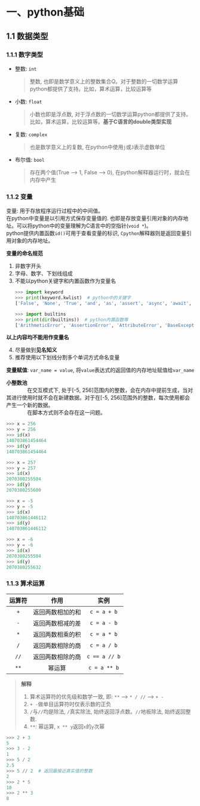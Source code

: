 # 一、python基础
## 1.1 数据类型
### 1.1.1 数字类型
* 整数: `int`
    > 整数, 也即是数学意义上的整数集合$Q$。对于整数的一切数学运算python都提供了支持。比如，算术运算，比较运算等
* 小数: `float`
    > 小数也即是浮点数, 对于浮点数的一切数学运算python都提供了支持。比如，算术运算，比较运算等。**基于C语言的double类型实现**
* 复数: `complex`
    > 也是数学意义上的复数, 在python中使用`j`或`J`表示虚数单位
* 布尔值: `bool`
    > 存在两个值(True --> 1, False --> 0), 在python解释器运行时，就会在内存中产生

### 1.1.2 变量
变量: 用于存放程序运行过程中的中间值。<br>
在python中变量是以引用方式保存变量值的. 也即是存放变量引用对象的内存地址。可以将python中的变量理解为C语言中的空指针(`void *`)。<br>
python提供内置函数`id()`可用于查看变量的标识, `Cpython`解释器则是返回变量引用对象的内存地址。

**变量的命名规范**<br>

1. 非数字开头
2. 字母、数字、下划线组成
3. 不能以python关键字和内置函数作为变量名
    ```python
    >>> import keyword
    >>> print(keyword.kwlist)  # python中的关键字
    ['False', 'None', 'True', 'and', 'as', 'assert', 'async', 'await', 'break', 'class', 'continue', 'def', 'del', 'elif', 'else', 'except', 'finally', 'for', 'from', 'global', 'if', 'import', 'in', 'is', 'lambda', 'nonlocal', 'not', 'or', 'pass', 'raise', 'return', 'try', 'while', 'with', 'yield']

    >>> import builtins
    >>> print(dir(builtins))  # python内置函数等
    ['ArithmeticError', 'AssertionError', 'AttributeError', 'BaseException', 'BlockingIOError', 'BrokenPipeError', 'BufferError', 'BytesWarning', 'ChildProcessError', 'ConnectionAbortedError', 'ConnectionError', 'ConnectionRefusedError', 'ConnectionResetError', 'DeprecationWarning', 'EOFError', 'Ellipsis', 'EnvironmentError', 'Exception', 'False', 'FileExistsError', 'FileNotFoundError', 'FloatingPointError', 'FutureWarning', 'GeneratorExit', 'IOError', 'ImportError', 'ImportWarning', 'IndentationError', 'IndexError', 'InterruptedError', 'IsADirectoryError', 'KeyError', 'KeyboardInterrupt', 'LookupError', 'MemoryError', 'ModuleNotFoundError', 'NameError', 'None', 'NotADirectoryError', 'NotImplemented', 'NotImplementedError', 'OSError', 'OverflowError', 'PendingDeprecationWarning', 'PermissionError', 'ProcessLookupError', 'RecursionError', 'ReferenceError', 'ResourceWarning', 'RuntimeError', 'RuntimeWarning', 'StopAsyncIteration', 'StopIteration', 'SyntaxError', 'SyntaxWarning', 'SystemError', 'SystemExit', 'TabError', 'TimeoutError', 'True', 'TypeError', 'UnboundLocalError', 'UnicodeDecodeError', 'UnicodeEncodeError', 'UnicodeError', 'UnicodeTranslateError', 'UnicodeWarning', 'UserWarning', 'ValueError', 'Warning', 'WindowsError', 'ZeroDivisionError', '_', '__build_class__', '__debug__', '__doc__', '__import__', '__loader__', '__name__', '__package__', '__spec__', 'abs', 'all', 'any', 'ascii', 'bin', 'bool', 'breakpoint', 'bytearray', 'bytes', 'callable', 'chr', 'classmethod', 'compile', 'complex', 'copyright', 'credits', 'delattr', 'dict', 'dir', 'divmod', 'enumerate', 'eval', 'exec', 'exit', 'filter', 'float', 'format', 'frozenset', 'getattr', 'globals', 'hasattr', 'hash', 'help', 'hex', 'id', 'input', 'int', 'isinstance', 'issubclass', 'iter', 'len', 'license', 'list', 'locals', 'map', 'max', 'memoryview', 'min', 'next', 'object', 'oct', 'open', 'ord', 'pow', 'print', 'property', 'quit', 'range', 'repr', 'reversed', 'round', 'set', 'setattr', 'slice', 'sorted', 'staticmethod', 'str', 'sum', 'super', 'tuple', 'type', 'vars', 'zip']
    
    ```
**以上内容均不能用作变量名**

4. 尽量做到**见名知义**
5. 推荐使用以下划线分割多个单词方式命名变量

**变量赋值**: `var_name = value`, 将`value`表达式的返回值的内存地址赋值给`var_name`

**小整数池**<br>
&emsp;&emsp;&emsp;&emsp;在交互模式下, 处于[-5, 256]范围内的整数，会在内存中提前生成，当对其进行使用时就不会在新建数据。对于在[-5, 256]范围外的整数，每次使用都会产生一个新的数据。<br>
&emsp;&emsp;&emsp;&emsp;在脚本方式则不会存在这一问题。


```python
>>> x = 256
>>> y = 256
>>> id(x)
140703861454464
>>> id(y)
140703861454464

>>> x = 257
>>> y = 257
>>> id(x)
2070380255504
>>> id(y)
2070380255600

>>> x = -5
>>> y = -5
>>> id(x)
140703861446112
>>> id(y)
140703861446112

>>> x = -6
>>> y = -6
>>> id(x)
2070380255504
>>> id(y)
2070380255632
```

### 1.1.3 算术运算
|运算符|作用|实例|
|:---:|:---:|:---:|
|`+`|返回两数相加的和|`c = a + b`|
|`-`|返回两数相减的差|`c = a - b`|
|`*`|返回两数相乘的积|`c = a * b`|
|`/`|返回两数相除的商|`c = a / b`|
|`//`|返回两数相除的商|`c == a // b`|
|`**`|幂运算|`c = a ** b`|

> **解释**<br>
> 1. 算术运算符的优先级和数学一致, 即: `**` --> `* / //` --> `+ -`
> 2. `+ -`做单目运算符时仅表示数的正负
> 3. `/`与`//`均是除法, `/`真实除法, 始终返回浮点数。`//`地板除法, 始终返回整数.
> 4. `**`: 幂运算, `x ** y`返回`x`的`y`次幂

```python
>>> 2 + 3
5
>>> 3 - 2
1
>>> 5 / 2
2.5
>>> 5 // 2  # 返回最接近真实值的整数
2
>>> 2 * 5
10
>>> 2 ** 3
8
```




